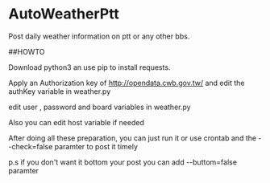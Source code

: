 # AutoWeatherPtt

Post daily weather information on ptt or any other bbs.

##HOWTO

Download python3 an use pip to install requests.

Apply an Authorization key of http://opendata.cwb.gov.tw/ and edit the authKey variable in weather.py

edit user , password and board variables in weather.py

Also you can edit host variable if needed

After doing all these preparation, you can just run it or use crontab and the --check=false paramter to post it timely

p.s if you don't want it bottom your post you can add --buttom=false paramter

